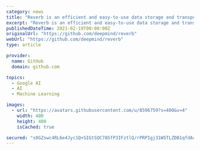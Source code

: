 ```yaml
---
category: news
title: "Reverb is an efficient and easy-to-use data storage and transport system designed for machine learning research"
excerpt: "Reverb is an efficient and easy-to-use data storage and transport system designed for machine learning research. Reverb is primarily used as an experience replay system for distributed reinforcement learning algorithms but the system also supports multiple ..."
publishedDateTime: 2021-02-19T00:00:00Z
originalUrl: "https://github.com/deepmind/reverb"
webUrl: "https://github.com/deepmind/reverb"
type: article

provider:
  name: GitHub
  domain: github.com

topics:
  - Google AI
  - AI
  - Machine Learning

images:
  - url: "https://avatars.githubusercontent.com/u/8596759?s=400&v=4"
    width: 400
    height: 400
    isCached: true

secured: "s0GZswc4RL6e4Jyc1Q+SIGtSQC785fP3IFztlQ/rPRPIgj31W5TLZDB1qfdAcbEp/OgIi34WZ2JmKDQzqRmmq+YC9B17ApdV1MOiRVC9VKHTriYrQO1vPrI9DWcUJoSLZPiKl7YdJQrApzivwLvZgvCS6CK9pETAZNKyeg8CUpXalJn2BGU9DJza0Jo678JZFkckAFTJYQ9R7A/TTUMa2fnaSmUSm79KhYj1uOOvBZT0P+pD+COUksgCU9Lq3/pG1aVs5hECUOhzGojXMl7yNFjIB65J6JKvhQNIAUK6Hc9By1sKaqttFJsTsDDBvJR1ItsO7QCUQRlX4+34L8W8aaUojTfPEpJ+Mr1HjOxiam0=;vhcGuIl4J9XEc+EMZpyT9Q=="
---
```


